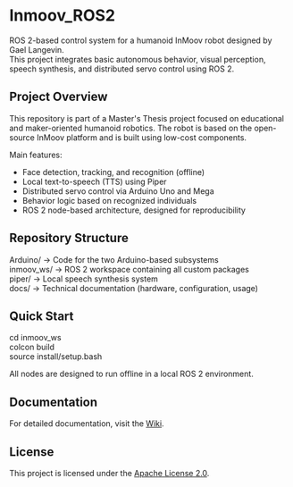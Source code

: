 # Inmoov_ROS2

ROS 2-based control system for a humanoid InMoov robot designed by Gael Langevin. <br>
This project integrates basic autonomous behavior, visual perception, speech synthesis, and distributed servo control using ROS 2.

## Project Overview

This repository is part of a Master's Thesis project focused on educational and maker-oriented humanoid robotics. The robot is based on the open-source InMoov platform and is built using low-cost components.

Main features:

- Face detection, tracking, and recognition (offline)
- Local text-to-speech (TTS) using Piper
- Distributed servo control via Arduino Uno and Mega
- Behavior logic based on recognized individuals
- ROS 2 node-based architecture, designed for reproducibility

## Repository Structure

Arduino/        -> Code for the two Arduino-based subsystems<br>
inmoov_ws/      -> ROS 2 workspace containing all custom packages<br>
piper/          -> Local speech synthesis system<br>
docs/           -> Technical documentation (hardware, configuration, usage)<br>

## Quick Start

cd inmoov_ws<br>
colcon build<br>
source install/setup.bash<br>

All nodes are designed to run offline in a local ROS 2 environment.

## Documentation

For detailed documentation, visit the [Wiki](https://github.com/aalonsopuig/Inmoov_ROS2/wiki).

## License

This project is licensed under the [Apache License 2.0](LICENSE).
